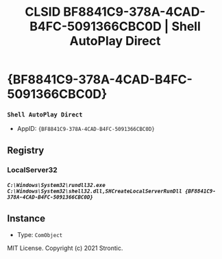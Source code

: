 ﻿---
title: "CLSID BF8841C9-378A-4CAD-B4FC-5091366CBC0D | Shell AutoPlay Direct"
excerpt: What is COM-Object CLSID BF8841C9-378A-4CAD-B4FC-5091366CBC0D?
---

# {BF8841C9-378A-4CAD-B4FC-5091366CBC0D}

### `Shell AutoPlay Direct`
* AppID: `{BF8841C9-378A-4CAD-B4FC-5091366CBC0D}`

## Registry


### LocalServer32

##### `C:\Windows\System32\rundll32.exe C:\Windows\System32\shell32.dll,SHCreateLocalServerRunDll {BF8841C9-378A-4CAD-B4FC-5091366CBC0D}`

## Instance

* Type: `ComObject`

MIT License. Copyright (c) 2021 Strontic.


